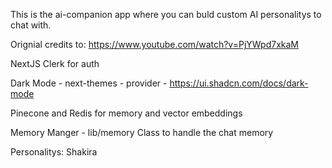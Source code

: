 This is the ai-companion app where you can buld custom AI personalitys to chat with.

Orignial credits to: https://www.youtube.com/watch?v=PjYWpd7xkaM

NextJS
Clerk for auth

Dark Mode - next-themes - provider - https://ui.shadcn.com/docs/dark-mode

Pinecone and Redis for memory and vector embeddings

Memory Manger - lib/memory
Class to handle the chat memory

Personalitys:
Shakira